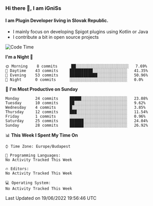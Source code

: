 ### Hi there 👋, I am iGniSs

#### I am Plugin Developer living in Slovak Republic.
- I mainly focus on developing Spigot plugins using Kotlin or Java
- I contribute a bit in open source projects

<!--START_SECTION:waka-->
![Code Time](http://img.shields.io/badge/Code%20Time-786%20hrs%203%20mins-blue)

**I'm a Night 🦉** 

```text
🌞 Morning    8 commits      ██░░░░░░░░░░░░░░░░░░░░░░░   7.69% 
🌆 Daytime    43 commits     ██████████░░░░░░░░░░░░░░░   41.35% 
🌃 Evening    53 commits     ████████████░░░░░░░░░░░░░   50.96% 
🌙 Night      0 commits      ░░░░░░░░░░░░░░░░░░░░░░░░░   0.0%

```
📅 **I'm Most Productive on Sunday** 

```text
Monday       24 commits     █████░░░░░░░░░░░░░░░░░░░░   23.08% 
Tuesday      10 commits     ██░░░░░░░░░░░░░░░░░░░░░░░   9.62% 
Wednesday    4 commits      █░░░░░░░░░░░░░░░░░░░░░░░░   3.85% 
Thursday     12 commits     ███░░░░░░░░░░░░░░░░░░░░░░   11.54% 
Friday       1 commits      ░░░░░░░░░░░░░░░░░░░░░░░░░   0.96% 
Saturday     25 commits     ██████░░░░░░░░░░░░░░░░░░░   24.04% 
Sunday       28 commits     ██████░░░░░░░░░░░░░░░░░░░   26.92%

```


📊 **This Week I Spent My Time On** 

```text
⌚︎ Time Zone: Europe/Budapest

💬 Programming Languages: 
No Activity Tracked This Week

🔥 Editors: 
No Activity Tracked This Week

💻 Operating System: 
No Activity Tracked This Week

```


 Last Updated on 19/06/2022 19:56:46 UTC
<!--END_SECTION:waka-->